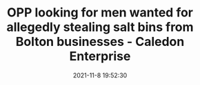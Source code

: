 ---
"title": "OPP looking for men wanted for allegedly stealing salt bins from Bolton businesses - Caledon Enterprise"
"date": "2021-11-8 19:52:30"
"feed_name": "GOOGLENEWSINDUSTRIAL"
"feed_website": "https://news.google.com/search?q=industrial%2Bincident&hl=en-US&gl=US&ceid=US:en"
"feed_rss": "https://news.google.com/rss/search?q=industrial%2Bincident&hl=en-US&gl=US&ceid=US:en"
"link": "https://www.caledonenterprise.com/news-story/10514110-opp-looking-for-men-wanted-for-allegedly-stealing-salt-bins-from-bolton-businesses/"
"source": "{'href': 'https://www.caledonenterprise.com', 'title': 'Caledon Enterprise'}"
"file": "_posts/2021-1-1-4bf5a45af830ff0697251c8b03b59e3a8ae321d6.md"
"accident": "0"
"drilling": "0"
"dead": "0"
"injured": "0"
"arrested": "0"
"place": "unknown place"
"where": "unknown site"
"causes": "unknown"
"place_uri": "unknown place"
---